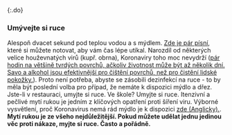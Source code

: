 {:.do}
### Umývejte si ruce

Alespoň dvacet sekund pod teplou vodou a s mýdlem. [Zde je pár písní](https://www.seattletimes.com/life/wellness/coronavirus-prevention-10-awesome-tunes-to-sing-while-you-wash-your-hands/?utm_medium=social&utm_campaign=owned_echobox_tw_m&utm_source=Twitter#Echobox=1583369786), které si můžete notovat, aby vám čas lépe utíkal. Narozdíl od některých velice houževnatých virů (kupř. obrna), Koronaviry toho moc nevydrží ([pár hodin na většině tvrdých povrchů, ačkoliv životnost může být až několik dní. Savo a alkohol jsou efektivnější pro čištění povrchů, než pro čistění lidské pokožky.](https://www.journalofhospitalinfection.com/article/S0195-6701(20)30046-3/fulltext)).
Proto není potřeba, abyste se zásobili dezinfekcí na ruce - to by měla být poslední volba pro případ, že nemáte k dispozici mýdlo a dřez. Jste-li v restauraci, umyjte si ruce. Ve škole? Umyjte si ruce. Itenzivní a pečlivé mytí rukou je jedním z klíčových opatření proti šíření viru. Výborné vysvětlení, proč Koronavirus nemá rád mýdlo je k dispozici [zde (Anglicky).](https://twitter.com/PalliThordarson/status/1236549305189597189).
**Mytí rukou je ze všeho nejdůležitější. Pokud můžete udělat jednu jedinou  věc proti nákaze, myjte si ruce. Často a pořádně.**

